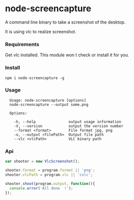 # node-screencapture

A command line binary to take a screenshot of the desktop.

It is using vlc to realize screenshot.

### Requirements

Get vlc installed. This module won t check or install it for you.

### Install

```
npm i node-screencapture -g
```

### Usage

```
  Usage: node-screencapture [options]
  node-screencapture --output some.png

  Options:

    -h, --help               output usage information
    -V, --version            output the version number
    --format <format>        File format jpg, png
    -o, --output <filePath>  Output file path
    --vlc <vlcPath>          VLC binary path
```

### Api

```js
var shooter = new VlcScreenshot();

shooter.format = program.format || 'png';
shooter.vlcPath = program.vlc || 'cvlc';

shooter.shoot(program.output, function(){
  console.error('All done  !');
});

```
